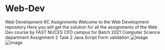 # Web-Dev
Web Development 6C Assignments
Welcome to the Web Development repository
Here you will get the solution for all the assignments of the Web Dev course by FAST NUCES CFD campus for Batch 2021 Computer Science department
Assignment 2 Task 2 Java Script Form validation
![image](https://github.com/Shaheer66/Web-Dev-Assignments/assets/97315617/a3e9ef20-61af-4f14-bade-6d6ec2559a0b)
![image](https://github.com/Shaheer66/Web-Dev-Assignments/assets/97315617/d69c2bdf-0636-4c4e-bc9b-02ffee9cc684)


